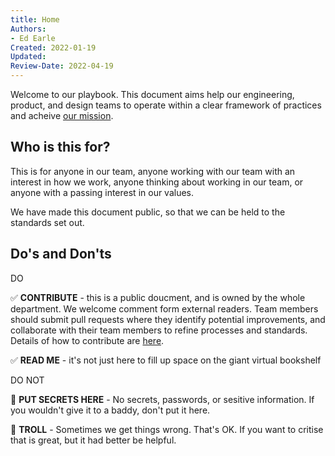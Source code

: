 ```yaml
---
title: Home
Authors: 
- Ed Earle
Created: 2022-01-19
Updated: 
Review-Date: 2022-04-19
---
```



Welcome to our playbook. This document aims help our engineering, product, and design teams to operate within a clear framework of practices and acheive [our mission]().

## Who is this for?

This is for anyone in our team, anyone working with our team with an interest in how we work, anyone thinking about working in our team, or anyone with a passing interest in our values.

We have made this document public, so that we can be held to the standards set out.

## Do's and Don'ts

DO 

:white_check_mark: **CONTRIBUTE** - this is a public doucment, and is owned by the whole department. We welcome comment form external readers. Team members should submit pull requests where they identify potential improvements, and collaborate with their team members to refine processes and standards. Details of how to contribute are [here](1.-Welcome\Documentation-Guidelines\Platform-Development-Playbook).

:white_check_mark: **READ ME** - it's not just here to fill up space on the giant virtual bookshelf 

DO NOT

:no_entry_sign: **PUT SECRETS HERE** - No secrets, passwords, or sesitive information. If you wouldn't give it to a baddy, don't put it here.

:no_entry_sign: **TROLL** - Sometimes we get things wrong. That's OK. If you want to critise that is great, but it had better be helpful.